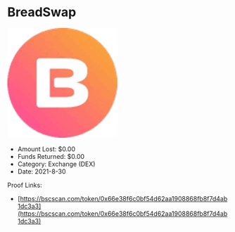 # BreadSwap
![BreadSwap](/rektimages/BreadSwap.png)
- Amount Lost: $0.00
- Funds Returned: $0.00
- Category: Exchange (DEX)
- Date: 2021-8-30



Proof Links:
- [https://bscscan.com/token/0x66e38f6c0bf54d62aa1908868fb8f7d4ab1dc3a3](https://bscscan.com/token/0x66e38f6c0bf54d62aa1908868fb8f7d4ab1dc3a3)


